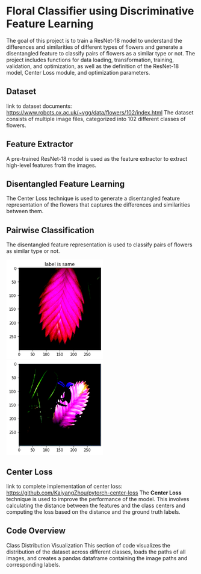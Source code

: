 # Floral Classifier using Discriminative Feature Learning 

The goal of this project is to train a ResNet-18 model to understand the differences and similarities of different types of flowers and generate a disentangled feature to classify pairs of flowers as a similar type or not. The project includes functions for data loading, transformation, training, validation, and optimization, as well as the definition of the ResNet-18 model, Center Loss module, and optimization parameters.

## Dataset
link to dataset documents: https://www.robots.ox.ac.uk/~vgg/data/flowers/102/index.html
The dataset consists of multiple image files, categorized into 102 different classes of flowers.

## Feature Extractor
A pre-trained ResNet-18 model is used as the feature extractor to extract high-level features from the images.

## Disentangled Feature Learning
The Center Loss technique is used to generate a disentangled feature representation of the flowers that captures the differences and similarities between them.

## Pairwise Classification
The disentangled feature representation is used to classify pairs of flowers as similar type or not.

![an image of a pair of flowers labed as same type](https://github.com/nima-kam/Floral_Classifier-DFL/blob/main/Images/flower_pair1.png)
![pair](https://github.com/nima-kam/Floral_Classifier-DFL/blob/main/Images/flower_pair2.png)
## Center Loss
link to complete implementation of center loss: https://github.com/KaiyangZhou/pytorch-center-loss
The **Center Loss** technique is used to improve the performance of the model. This involves calculating the distance between the features and the class centers and computing the loss based on the distance and the ground truth labels.

## Code Overview
Class Distribution Visualization
This section of code visualizes the distribution of the dataset across different classes, loads the paths of all images, and creates a pandas dataframe containing the image paths and corresponding labels.


